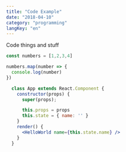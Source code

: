 ```yaml
---
title: "Code Example"
date: "2018-04-10"
category: "programming"
langKey: "en"
---
```


Code things and stuff

```javascript
const numbers = [1,2,3,4]

numbers.map(number => {
  console.log(number)
})
```

```jsx
  class App extends React.Component {
    constructor(props) {
      super(props);

      this.props = props
      this.state = { name: '' }
    }
    render() {
      <HelloWorld name={this.state.name} />
    }
  }
```
